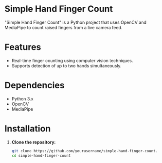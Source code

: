# Simple Hand Finger Count

"Simple Hand Finger Count" is a Python project that uses OpenCV and MediaPipe to count raised fingers from a live camera feed.

# Features
- Real-time finger counting using computer vision techniques.
- Supports detection of up to two hands simultaneously.

# Dependencies
- Python 3.x
- OpenCV
- MediaPipe

# Installation
1. **Clone the repository:**
   ```bash
   git clone https://github.com/yourusername/simple-hand-finger-count.git
   cd simple-hand-finger-count
